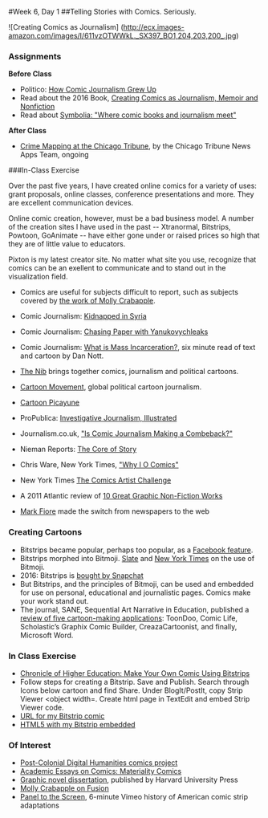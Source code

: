 #Week 6, Day 1
##Telling Stories with Comics. Seriously.

![Creating Comics as Journalism]
(http://ecx.images-amazon.com/images/I/611vzOTWWkL._SX397_BO1,204,203,200_.jpg)

### Assignments

**Before Class**
- Politico: [How Comic Journalism Grew Up](http://www.politico.eu/article/how-comic-journalism-grew-up/)
- Read about the 2016 Book, [Creating Comics as Journalism, Memoir and Nonfiction](http://www.amazon.com/Creating-Comics-Journalism-Memoir-Nonfiction-ebook/dp/B016C0KVGE/ref=sr_1_1?s=books&ie=UTF8&qid=1457910272&sr=1-1&keywords=creating+comics+as+journalism+memoir+and+nonfiction)
- Read about [Symbolia: "Where comic books and journalism meet"](http://www.symboliamag.com/)

**After Class**

- [Crime Mapping at the Chicago Tribune](http://crime.chicagotribune.com/), by the Chicago Tribune News Apps Team, ongoing

###In-Class Exercise

Over the past five years, I have created online comics for a variety of uses: grant proposals, online classes, conference presentations and more. They are excellent communication devices.

Online comic creation, however, must be a bad business model. A number of the creation sites I have used in the past -- Xtranormal, Bitstrips, Powtoon, GoAnimate -- have either gone under or raised prices so high that they are of little value to educators.

Pixton is my latest creator site. No matter what site you use, recognize that comics can be an exellent to communicate and to stand out in the visualization field.



- Comics are useful for subjects difficult to report, such as subjects covered by [the work of Molly Crabapple](https://www.vice.com/author/Molly-Crabapple).
- Comic Journalism: [Kidnapped in Syria](http://narrative.ly/meet-the-press/kidnapped-in-syria/)
- Comic Journalism: [Chasing Paper with Yanukovychleaks](http://niemanreports.org/articles/chasing-paper-with-yanukovychleaks/)
- Comic Journalism: [What is Mass Incarceration?](https://medium.com/@dan_nott/what-is-mass-incarceration-ff737196580#.h48rmo8nr), six minute read of text and cartoon by Dan Nott.
- [The Nib](https://thenib.com/about) brings together comics, journalism and political cartoons.
- [Cartoon Movement](http://www.cartoonmovement.com/), global political cartoon journalism.
- [Cartoon Picayune](http://www.cartoonpicayune.com/)

- ProPublica: [Investigative Journalism, Illustrated](http://www.propublica.org/article/investigative-journalism-illustrated-a-qa-with-level-14-creators)
- Journalism.co.uk, ["Is Comic Journalism Making a Combeback?"](https://www.journalism.co.uk/news/is-comics-journalism-making-a-comeback-/s2/a566260/)
- Nieman Reports: [The Core of Story](http://niemanreports.org/articles/the-core-of-story/)
- Chris Ware, New York Times, ["Why I O Comics"](http://www.nytimes.com/interactive/2014/07/17/books/review/18ware.html?_r=0)
- New York Times [The Comics Artist Challenge](http://www.nytimes.com/interactive/2015/10/12/books/review/18roundup.html)
- A 2011 Atlantic review of [10 Great Graphic Non-Fiction Works](http://www.theatlantic.com/entertainment/archive/2011/08/comic-books-as-journalism-10-masterpieces-of-graphic-nonfiction/243351/)
- [Mark Fiore](https://www.markfiore.com/) made the switch from newspapers to the web

### Creating Cartoons
- Bitstrips became popular, perhaps too popular, as a [Facebook feature](https://www.facebook.com/games/bitstrips/).
- Bitstrips morphed into Bitmoji. [Slate](http://www.slate.com/articles/technology/users/2016/01/bitmoji_the_silly_cartoon_avatars_that_say_everything_you_can_t.html) and [New York Times](http://www.nytimes.com/2015/10/04/fashion/my-bitmoji-my-better-self.html?_r=0) on the use of Bitmoji.
- 2016: Bitstrips is [bought by Snapchat](http://thenextweb.com/apps/2016/03/25/snapchat-buys-bitstrips-for-100-million/?utm_source=socialtimes&utm_medium=newsletter&utm_campaign=dailynewsletter20160325)
- But Bitstrips, and the principles of Bitmoji, can be used and embedded for use on personal, educational and journalistic pages. Comics make your work stand out.
- The journal, SANE, Sequential Art Narrative in Education, published a [review of five cartoon-making applications](http://digitalcommons.unl.edu/cgi/viewcontent.cgi?article=1040&context=sane):	ToonDoo,	Comic	Life,	Scholastic’s	Graphix	Comic	Builder, CreazaCartoonist, and	finally,	Microsoft	Word.	

### In Class Exercise
- [Chronicle of Higher Education: Make Your Own Comic Using Bitstrips](http://chronicle.com/blogs/profhacker/make-your-own-comic-strip-using-bitstrips-for-projects-or-assignments/51571)
- Follow steps for creating a Bitstrip. Save and Publish. Search through Icons below cartoon and find Share. Under BlogIt/PostIt, copy Strip Viewer <object width=. Create html page in TextEdit and embed Strip Viewer code.
- [URL for my Bitstrip comic](http://bitstrips.com/r/HGSNK)
- [HTML5 with my Bitstrip embedded](http://jacklule.github.io/pages/Bitstrips.html)

### Of Interest
- [Post-Colonial Digital Humanities comics project](http://dhpoco.tumblr.com/tagged/comics)
- [Academic Essays on Comics: Materiality Comics](http://www.digitalhumanities.org/dhq/vol/9/4/000212/resources/pdf/000212.pdf)
- [Graphic novel dissertation](https://www.insidehighered.com/news/2015/03/17/comic-book-dissertation-demonstrates-capacity-picture-writing), published by Harvard University Press
- [Molly Crabapple on Fusion](https://fusion.net/author/molly-crabapple/)
- [Panel to the Screen](https://vimeo.com/172774784), 6-minute Vimeo history of American comic strip adaptations
